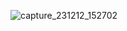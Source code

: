 ![capture_231212_152702](https://github.com/Abdllaibrahim/CSS3/assets/54725888/88ced6bf-a7e7-49f7-ac75-e9046c07d0bb)
